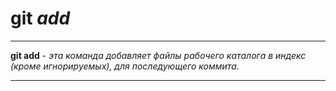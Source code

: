 # git _add_

---
**git add** - *эта команда добавляет файлы рабочего каталога в индекс (кроме игнорируемых), для последующего коммита.*

---
